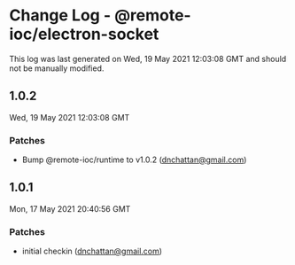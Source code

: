 # Change Log - @remote-ioc/electron-socket

This log was last generated on Wed, 19 May 2021 12:03:08 GMT and should not be manually modified.

<!-- Start content -->

## 1.0.2

Wed, 19 May 2021 12:03:08 GMT

### Patches

- Bump @remote-ioc/runtime to v1.0.2 (dnchattan@gmail.com)

## 1.0.1

Mon, 17 May 2021 20:40:56 GMT

### Patches

- initial checkin (dnchattan@gmail.com)
